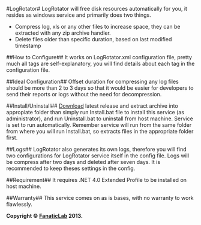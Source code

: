 #LogRotator#
LogRotator will free disk resources automatically for you, it resides as windows service and primarily does two things.
 
* Compress log, xls or any other files to increase space, they can be extracted with any zip archive handler.
* Delete files older than specific duration, based on last modified timestamp
 
##How to Configure##
It works on LogRotator.xml configuration file, pretty much all tags are self-explanatory, you will find details about each tag in the configuration file.
 
##Ideal Configuration##
Offset duration for compressing any log files should be more than 2 to 3 days so that it would be easier for developers to send their reports or logs without the need for decompression.
 
##Install/Uninstall##
[Download](https://github.com/FanaticLab/LogRotator/downloads) latest release and extract archive into appropiate folder than simply run Install.bat file to install this service (as administrator), and run Uninstall.bat to uninstall from host machine. Service is set to run automatically. Remember service will run from the same folder from where you will run Install.bat, so extracts files in the appropriate folder first.
 
##Logs##
LogRotator also generates its own logs, therefore you will find two configurations for LogRotator service itself in the config file. Logs will be compress after two days and deleted after seven days. It is recommended to keep theses settings in the config.
 
##Requirement##
It requires .NET 4.0 Extended Profile to be installed on host machine.

##Warranty##
This service comes on as is bases, with no warranty to work flawlessly.

**Copyright © [FanaticLab](http://www.fanaticlab.com) 2013.**

